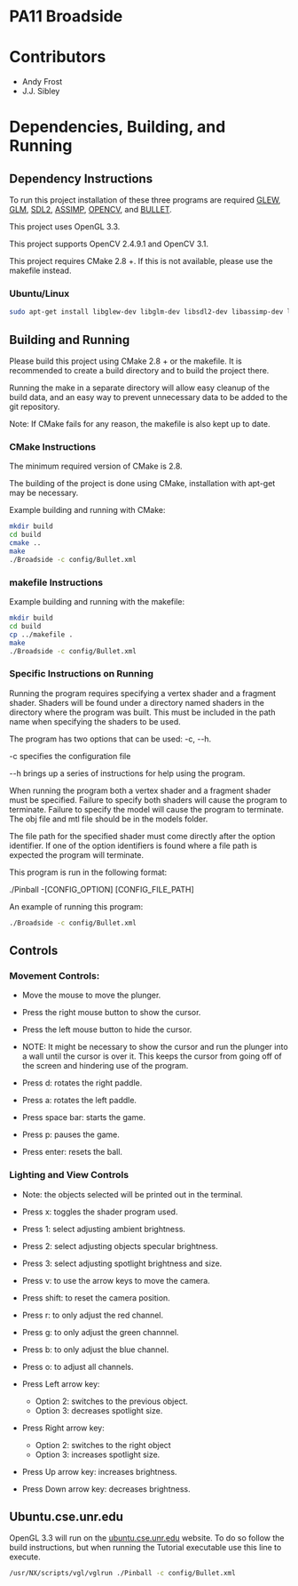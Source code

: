 # PA11 Broadside

# Contributors
* Andy Frost
* J.J. Sibley

# Dependencies, Building, and Running

## Dependency Instructions
To run this project installation of these three programs are required [GLEW](http://glew.sourceforge.net/), [GLM](http://glm.g-truc.net/0.9.7/index.html), [SDL2](https://wiki.libsdl.org/Tutorials), [ASSIMP](http://www.assimp.org/), [OPENCV](http://opencv.org/), and [BULLET](http://bulletphysics.org/wordpress/).

This project uses OpenGL 3.3.

This project supports OpenCV 2.4.9.1 and OpenCV 3.1.

This project requires CMake 2.8 +. If this is not available, please use the makefile instead.

### Ubuntu/Linux
```bash
sudo apt-get install libglew-dev libglm-dev libsdl2-dev libassimp-dev libopencv-dev libbullet-dev
```

## Building and Running
Please build this project using CMake 2.8 + or the makefile. It is recommended to create a build directory and to build the project there.

Running the make in a separate directory will allow easy cleanup of the build data, and an easy way to prevent unnecessary data to be added to the git repository.

Note: If CMake fails for any reason, the makefile is also kept up to date.

### CMake Instructions

The minimum required version of CMake is 2.8. 

The building of the project is done using CMake, installation with apt-get may be necessary.

Example building and running with CMake:

```bash
mkdir build
cd build
cmake ..
make
./Broadside -c config/Bullet.xml
```

### makefile Instructions

Example building and running with the makefile:
```bash
mkdir build
cd build
cp ../makefile .
make
./Broadside -c config/Bullet.xml
```

### Specific Instructions on Running
Running the program requires specifying a vertex shader and a fragment shader. Shaders will be found under a directory named shaders in the directory where the program was built. This must be included in the path name when specifying the shaders to be used.

The program has two options that can be used: -c, --h.

-c specifies the configuration file

--h brings up a series of instructions for help using the program.

When running the program both a vertex shader and a fragment shader must be specified. Failure to specify both shaders will cause the program to terminate. Failure to specify the model will cause the program to terminate. The obj file and mtl file should be in the models folder.

The file path for the specified shader must come directly after the option identifier. If one of the option identifiers is found where a file path is expected the program will terminate.

This program is run in the following format:

./Pinball -[CONFIG_OPTION] [CONFIG_FILE_PATH]

An example of running this program:

```bash
./Broadside -c config/Bullet.xml
```

## Controls

### Movement Controls:
* Move the mouse to move the plunger.

* Press the right mouse button to show the cursor.

* Press the left mouse button to hide the cursor.

* NOTE: It might be necessary to show the cursor and run the plunger into a wall until the cursor is over it. This keeps the cursor from going off of the screen and hindering use of the program.

* Press d: rotates the right paddle.

* Press a: rotates the left paddle.

* Press space bar: starts the game.

* Press p: pauses the game.

* Press enter: resets the ball.

### Lighting and View Controls
* Note: the objects selected will be printed out in the terminal.

* Press x: toggles the shader program used.

* Press 1: select adjusting ambient brightness.

* Press 2: select adjusting objects specular brightness.

* Press 3: select adjusting spotlight brightness and size.

* Press v: to use the arrow keys to move the camera.

* Press shift: to reset the camera position.

* Press r: to only adjust the red channel.

* Press g: to only adjust the green channnel.

* Press b: to only adjust the blue channel.

* Press o: to adjust all channels.

* Press Left arrow key: 
	* Option 2: switches to the previous object.
	* Option 3: decreases spotlight size.

* Press Right arrow key: 
	* Option 2: switches to the right object
	* Option 3: increases spotlight size.

* Press Up arrow key: increases brightness.

* Press Down arrow key: decreases brightness.


## Ubuntu.cse.unr.edu
OpenGL 3.3 will run on the [ubuntu.cse.unr.edu](https://ubuntu.cse.unr.edu/) website. To do so follow the build instructions, but when running the Tutorial executable use this line to execute.
```bash
/usr/NX/scripts/vgl/vglrun ./Pinball -c config/Bullet.xml
```

